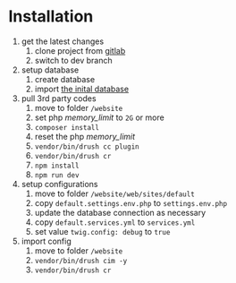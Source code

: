 # Installation
1. get the latest changes
   1. clone project from [gitlab](https://gitlab2.voxteneo.com/drupal/csem)
   1. switch to dev branch
1. setup database
   1. create database
   1. import [the inital database](website/db.sql.gz)
1. pull 3rd party codes
   1. move to folder `/website`
   1. set php *memory_limit* to `2G` or more
   1. `composer install`
   1. reset the php *memory_limit*
   1. `vendor/bin/drush cc plugin`
   1. `vendor/bin/drush cr`
   1. `npm install`
   1. `npm run dev`
1. setup configurations
   1. move to folder `/website/web/sites/default`
   1. copy `default.settings.env.php` to `settings.env.php`
   1. update the database connection as necessary
   1. copy `default.services.yml` to `services.yml`
   1. set value `twig.config: debug` to `true`
1. import config
   1. move to folder `/website`
   1. `vendor/bin/drush cim -y`
   1. `vendor/bin/drush cr`
